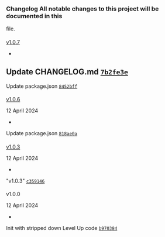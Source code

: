 ### Changelog All notable changes to this project will be documented in this
file.

####
[v1.0.7](https://github.com/highlevelthemes/levelup-base/compare/v1.0.6...v1.0.7)

-
Update CHANGELOG.md
[`7b2fe3e`](https://github.com/highlevelthemes/levelup-base/commit/7b2fe3e59fb3084787534511337fcd3d376db3fa)
-
Update package.json
[`8452bff`](https://github.com/highlevelthemes/levelup-base/commit/8452bffc33eccb749cedd28c0f9813e3f4c29f09)

####
[v1.0.6](https://github.com/highlevelthemes/levelup-base/compare/v1.0.5...v1.0.6)

>
12 April 2024

-
Update package.json
[`818ae0a`](https://github.com/highlevelthemes/levelup-base/commit/818ae0a24ce9c9ee533b078cc99bcad66d267feb)

####
[v1.0.3](https://github.com/highlevelthemes/levelup-base/compare/v1.0.0...v1.0.3)

>
12 April 2024

-
"v1.0.3"
[`c359146`](https://github.com/highlevelthemes/levelup-base/commit/c359146bd5faf8a820c9899efded5f7041faa11c)

####
v1.0.0

>
12 April 2024

-
Init with stripped down Level Up code
[`b970384`](https://github.com/highlevelthemes/levelup-base/commit/b970384f8e8190d0f8120e1eb560fe966722f053)
